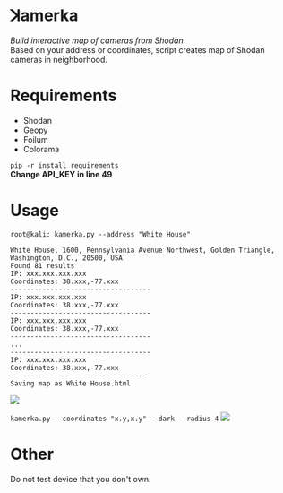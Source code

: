 # ꓘamerka
*Build interactive map of cameras from Shodan.*  
Based on your address or coordinates, script creates map of Shodan cameras in neighborhood.
# Requirements
- Shodan  
- Geopy  
- Foilum  
- Colorama  

```pip -r install requirements```   
**Change API_KEY in line 49**

# Usage
```
root@kali: kamerka.py --address "White House"

White House, 1600, Pennsylvania Avenue Northwest, Golden Triangle, Washington, D.C., 20500, USA
Found 81 results
IP: xxx.xxx.xxx.xxx
Coordinates: 38.xxx,-77.xxx
-----------------------------------
IP: xxx.xxx.xxx.xxx
Coordinates: 38.xxx,-77.xxx
-----------------------------------
IP: xxx.xxx.xxx.xxx
Coordinates: 38.xxx,-77.xxx
-----------------------------------
...
-----------------------------------
IP: xxx.xxx.xxx.xxx
Coordinates: 38.xxx,-77.xxx
-----------------------------------
Saving map as White House.html
```   

![](https://i.imgur.com/6SHjUdI.png)

```kamerka.py --coordinates "x.y,x.y" --dark --radius 4```
![](https://i.imgur.com/CQrsGMp.png)


# Other
Do not test device that you don't own.
